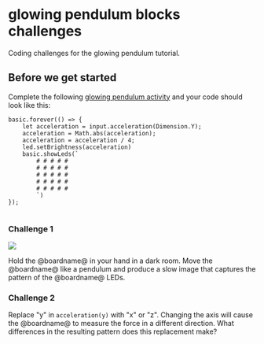 # glowing pendulum blocks challenges

Coding challenges for the glowing pendulum tutorial. 

## Before we get started

Complete the following [glowing pendulum activity](/lessons/glowing-pendulum/activity) and your code should look like this:

```blocks
basic.forever(() => {
    let acceleration = input.acceleration(Dimension.Y);
    acceleration = Math.abs(acceleration);
    acceleration = acceleration / 4;
    led.setBrightness(acceleration)
    basic.showLeds(`
        # # # # #
        # # # # #
        # # # # #
        # # # # #
        # # # # #
        `)
});


```

### Challenge 1

![](/static/mb/lessons/glowing-pendulum-0.jpg)

Hold the @boardname@ in your hand in a dark room. Move the @boardname@ like a pendulum and produce a slow image that captures the pattern of the @boardname@ LEDs.

### Challenge 2

Replace "y" in `acceleration(y)` with "x" or "z". Changing the axis will cause the @boardname@ to measure the force in a different direction. What differences in the resulting pattern does this replacement make?

